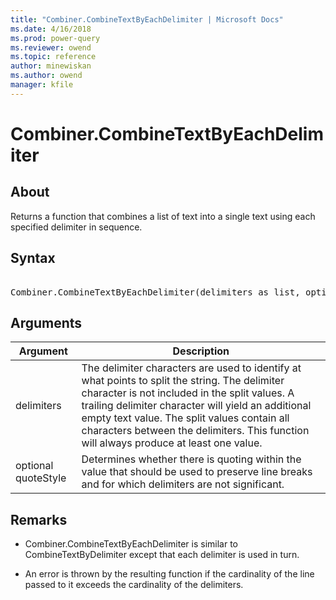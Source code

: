 ```yaml
---
title: "Combiner.CombineTextByEachDelimiter | Microsoft Docs"
ms.date: 4/16/2018
ms.prod: power-query
ms.reviewer: owend
ms.topic: reference
author: minewiskan
ms.author: owend
manager: kfile
---
```

# Combiner.CombineTextByEachDelimiter

  
## About  
Returns a function that combines a list of text into a single text using each specified delimiter in sequence.  
  
## Syntax

<pre>  
Combiner.CombineTextByEachDelimiter(delimiters as list, optional quoteStyle as number) as function  
</pre>  
  
## Arguments  
  
|Argument|Description|  
|------------|---------------|  
|delimiters|The delimiter characters are used to identify at what points to split the string.  The delimiter character is not included in the split values.  A trailing delimiter character will yield an additional empty text value.  The split values contain all characters between the delimiters.  This function will always produce at least one value.|  
|optional quoteStyle|Determines whether there is quoting within the value that should be used to preserve line breaks and for which delimiters are not significant.|  
  
## <a name="__toc360789938"></a>Remarks  
  
-   Combiner.CombineTextByEachDelimiter is similar to CombineTextByDelimiter except that each delimiter is used in turn.  
  
-   An error is thrown by the resulting function if the cardinality of the line passed to it exceeds the cardinality of the delimiters.  
  
